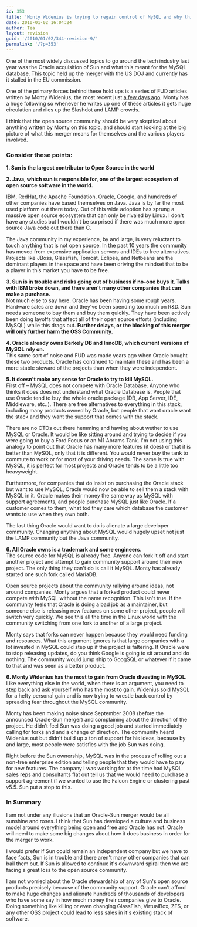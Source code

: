 ```yaml
---
id: 353
title: 'Monty Widenius is trying to regain control of MySQL and why this is bad for OSS'
date: 2010-01-02 16:04:24
author: Tea
layout: revision
guid: '/2010/01/02/344-revision-9/'
permalink: '/?p=353'
---
```


One of the most widely discussed topics to go around the tech industry last year was the Oracle acquisition of Sun and what this meant for the MySQL database. This topic held up the merger with the US DOJ and currently has it stalled in the EU commission.

One of the primary forces behind these hold ups is a series of FUD articles written by Monty Widenius, the most recent just [a few days ago](http://monty-says.blogspot.com/2009/12/help-keep-internet-free.html). Monty has a huge following so whenever he writes up one of these articles it gets huge circulation and riles up the Slashdot and LAMP crowds.

I think that the open source community should be very skeptical about anything written by Monty on this topic, and should start looking at the big picture of what this merger means for themselves and the various players involved.

### Consider these points:

**1. Sun is the largest contributor to Open Source in the world**

**2. Java, which sun is responsible for, one of the largest ecosystem of open source software in the world.**

IBM, RedHat, the Apache Foundation, Oracle, Google, and hundreds of other companies have based themselves on Java. Java is by far the most used platform out there today. Out of this wide adoption has sprung a massive open source ecosystem that can only be rivaled by Linux. I don't have any studies but I wouldn't be surprised if there was much more open source Java code out there than C.

The Java community in my experience, by and large, is very reluctant to touch anything that is not open source. In the past 10 years the community has moved from expensive application servers and IDEs to free alternatives. Projects like JBoss, Glassfish, Tomcat, Eclipse, and Netbeans are the dominant players in the space and have been driving the mindset that to be a player in this market you have to be free.

**3. Sun is in trouble and risks going out of business if no-one buys it. Talks with IBM broke down, and there aren't many other companies that can make a purchase.**  
Not much else to say here. Oracle has been having some rough years. Hardware sales are down and they've been spending too much on R&amp;D. Sun needs someone to buy them and buy them quickly. They have been actively been doing layoffs that affect all of their open source efforts (including MySQL) while this drags out. **Further delays, or the blocking of this merger will only further harm the OSS Community.**

**4. Oracle already owns Berkely DB and InnoDB, which current versions of MySQL rely on.**  
This same sort of noise and FUD was made years ago when Oracle bought these two products. Oracle has continued to maintain these and has been a more stable steward of the projects than when they were independent.

**5. It doesn't make any sense for Oracle to try to kill MySQL.**  
First off – MySQL does not compete with Oracle Database. Anyone who thinks it does does not understand what Oracle Database is. People that use Oracle tend to buy the whole oracle package (DB, App Server, IDE, Middleware, etc..). There are free alternatives to everything in this stack, including many products owned by Oracle, but people that want oracle want the stack and they want the support that comes with the stack.

There are no CTOs out there hemming and hawing about wether to use MySQL or Oracle. It would be like sitting around and trying to decide if you were going to buy a Ford Focus or an M1 Abrams Tank. I'm not using this analogy to point out that Oracle has many more features (it does) or that it is better than MySQL, only that it is different. You would never buy the tank to commute to work or for most of your driving needs. The same is true with MySQL, it is perfect for most projects and Oracle tends to be a little too heavyweight.

Furthermore, for companies that do insist on purchasing the Oracle stack but want to use MySQL, Oracle would now be able to sell them a stack with MySQL in it. Oracle makes their money the same way as MySQL with support agreements, and people purchase MySQL just like Oracle. If a customer comes to them, what tod they care which database the customer wants to use when they own both.

The last thing Oracle would want to do is alienate a large developer community. Changing anything about MySQL would hugely upset not just the LAMP community but the Java community.

**6. All Oracle owns is a trademark and some engineers.**  
The source code for MySQL is already free. Anyone can fork it off and start another project and attempt to gain community support around their new project. The only thing they can't do is call it MySQL. Monty has already started one such fork called MariaDB.

Open source projects about the community rallying around ideas, not around companies. Monty argues that a forked product could never compete with MySQL without the name recognition. This isn't true. If the community feels that Oracle is doing a bad job as a maintainer, but someone else is releasing new features on some other project, people will switch very quickly. We see this all the time in the Linux world with the community switching from one fork to another of a large project.

Monty says that forks can never happen because they would need funding and resources. What this argument ignores is that large companies with a lot invested in MySQL could step up if the project is faltering. If Oracle were to stop releasing updates, do you think Google is going to sit around and do nothing. The community would jump ship to GoogSQL or whatever if it came to that and was seen as a better product.

**6. Monty Widenius has the most to gain from Oracle divesting in MySQL.**  
Like everything else in the world, when there is an argument, you need to step back and ask yourself who has the most to gain. Widenius sold MySQL for a hefty personal gain and is now trying to wrestle back control by spreading fear throughout the MySQL community.

Monty has been making noise since September 2008 (before the announced Oracle-Sun merger) and complaining about the direction of the project. He didn't feel Sun was doing a good job and started immediately calling for forks and and a change of direction. The community heard Widenius out but didn't build up a ton of support for his ideas, because by and large, most people were satisfies with the job Sun was doing.

Right before the Sun ownership, MySQL was in the process of rolling out a non-free enterprise edition and telling people that they would have to pay for new features. The company I was working for at the time had MySQL sales reps and consultants flat out tell us that we would need to purchase a support agreement if we wanted to use the Falcon Engine or clustering past v5.5. Sun put a stop to this.

### In Summary

I am not under any illusions that an Oracle-Sun merger would be all sunshine and roses. I think that Sun has developed a culture and business model around everything being open and free and Oracle has not. Oracle will need to make some big changes about how it does business in order for the merger to work.

I would prefer if Sun could remain an independent company but we have to face facts, Sun is in trouble and there aren't many other companies that can bail them out. If Sun is allowed to continue it's downward spiral then we are facing a great loss to the open source community.

I am not worried about the Oracle stewardship of any of Sun's open source products precisely because of the community support. Oracle can't afford to make huge changes and alienate hundreds of thousands of developers who have some say in how much money their companies give to Oracle. Doing something like killing or even changing GlassFish, VirtualBox, ZFS, or any other OSS project could lead to less sales in it's existing stack of software.